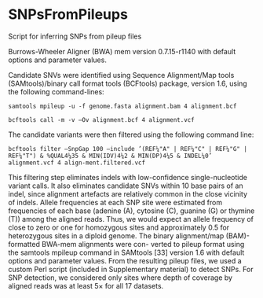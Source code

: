 # SNPsFromPileups
Script for inferring SNPs from pileup files


Burrows-Wheeler Aligner (BWA) mem version 0.7.15-r1140 with default options and parameter values.

Candidate SNVs were identified using Sequence Alignment/Map tools (SAMtools)/binary call format tools (BCFtools) package, version 1.6, using the following command-lines: 

```
samtools mpileup -u -f genome.fasta alignment.bam 4 alignment.bcf

bcftools call -m -v –Ov alignment.bcf 4 alignment.vcf
```

The candidate variants were then filtered using the following command line:
```
bcftools filter –SnpGap 100 –include ’(REF¼"A" | REF¼"C" | REF¼"G" | REF¼"T") & %QUAL4¼35 & MIN(IDV)4¼2 & MIN(DP)4¼5 & INDEL¼0’ alignment.vcf 4 align-ment.filtered.vcf
```

This filtering step eliminates indels with low-confidence single-nucleotide variant calls. It also
eliminates candidate SNVs within 10 base pairs of an indel, since alignment artefacts are relatively common in the close vicinity of indels. Allele frequencies at each SNP site were estimated from frequencies of each base (adenine (A),
cytosine (C), guanine (G) or thymine (T)) among the aligned reads. Thus, we would expect an allele frequency of close to zero or one for homozygous sites and approximately 0.5 for heterozygous sites in a diploid genome. The binary alignment/map (BAM)-formatted BWA-mem alignments were con- verted to pileup format using the samtools mpileup command in SAMtools [33] version 1.6 with default options and parameter values. From the resulting pileup files, we used a custom Perl script (included in Supplementary material) to detect SNPs. For SNP detection, we considered only sites where depth of coverage by aligned reads was at least 5× for all 17 datasets. 
